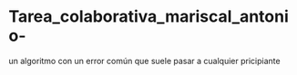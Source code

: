 # Tarea_colaborativa_mariscal_antonio-
un algoritmo con un error común que suele pasar a cualquier pricipiante
